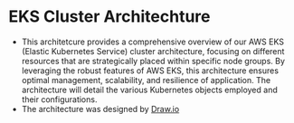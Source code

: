# EKS Cluster Architechture
- This architetcure provides a comprehensive overview of our AWS EKS (Elastic Kubernetes Service) cluster architecture, focusing on different resources that are strategically placed within specific node groups. By leveraging the robust features of AWS EKS, this architecture ensures optimal management, scalability, and resilience of application. The architecture  will detail the various Kubernetes objects employed and  their configurations.
- The architecture was designed by [Draw.io]([https://docs.aws.amazon.com/cli/latest/userguide/getting-started-install.html](https://app.diagrams.net/))  
